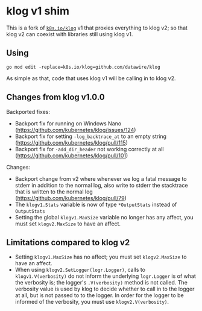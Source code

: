 klog v1 shim
============

This is a fork of [`k8s.io/klog`](https://github.com/kubernetes/klog) v1 that proxies everything to klog v2; so that
klog v2 can coexist with libraries still using klog v1.

Using
-----

```shell
go mod edit -replace=k8s.io/klog=github.com/datawire/klog
```

As simple as that, code that uses klog v1 will be calling in to klog v2.

Changes from klog v1.0.0
------------------------

Backported fixes:
- Backport fix for running on Windows Nano (https://github.com/kubernetes/klog/issues/124)
- Backport fix for setting `-log_backtrace_at` to an empty string (https://github.com/kubernetes/klog/pull/115)
- Backport fix for `-add_dir_header` not working correctly at all (https://github.com/kubernetes/klog/pull/101)

Changes:
- Backport change from v2 where whenever we log a fatal message to stderr in addition to the normal log, also write to
  stderr the stacktrace that is written to the normal log (https://github.com/kubernetes/klog/pull/79)
- The `klogv1.Stats` variable is now of type `*OutputStats` instead of `OutputStats`
- Setting the global `klogv1.MaxSize` variable no longer has any affect, you must set `klogv2.MaxSize` to have an
  affect.

Limitations compared to klog v2
-------------------------------

- Setting `klogv1.MaxSize` has no affect; you must set `klogv2.MaxSize` to have an affect.
- When using `klogv2.SetLogger(logr.Logger)`, calls to `klogv1.V(verbosity)` do not inform the underlying `logr.Logger`
  is of what the verbosity is; the logger's `.V(verbosity)` method is not called.  The verbosity value is used by klog
  to decide whether to call in to the logger at all, but is not passed to to the logger.  In order for the logger to be
  informed of the verbosity, you must use `klogv2.V(verbosity)`.
